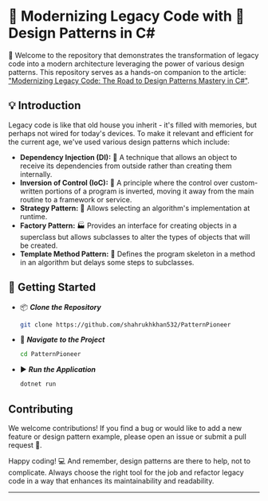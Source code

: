 # 🔄 Modernizing Legacy Code with 🧩 Design Patterns in C#

👋 Welcome to the repository that demonstrates the transformation of legacy code into a modern architecture leveraging the power of various design patterns. This repository serves as a hands-on companion to the article: ["Modernizing Legacy Code: The Road to Design Patterns Mastery in C#"](https://medium.com/@shahrukhkhan_7802/modernizing-legacy-code-the-road-to-design-patterns-mastery-in-c-12a7cbb6873).

## 💡 Introduction

Legacy code is like that old house you inherit - it's filled with memories, but perhaps not wired for today's devices. To make it relevant and efficient for the current age, we've used various design patterns which include:
- **Dependency Injection (DI):** 🧪 A technique that allows an object to receive its dependencies from outside rather than creating them internally.
- **Inversion of Control (IoC):** 🔄 A principle where the control over custom-written portions of a program is inverted, moving it away from the main routine to a framework or service.
- **Strategy Pattern:** 🧠 Allows selecting an algorithm's implementation at runtime.
- **Factory Pattern:** 🏭 Provides an interface for creating objects in a superclass but allows subclasses to alter the types of objects that will be created.
- **Template Method Pattern:** 📑 Defines the program skeleton in a method in an algorithm but delays some steps to subclasses.

## 🚀 Getting Started
- 📦 ***Clone the Repository***
  ```sh
  git clone https://github.com/shahrukhkhan532/PatternPioneer
  ```
- 📂 ***Navigate to the Project***
  ```sh
  cd PatternPioneer
  ```
- ▶️ ***Run the Application***
  ```sh
  dotnet run
  ```
## Contributing

We welcome contributions! If you find a bug or would like to add a new feature or design pattern example, please open an issue or submit a pull request 🚀.

Happy coding! 💻 And remember, design patterns are there to help, not to complicate. Always choose the right tool for the job and refactor legacy code in a way that enhances its maintainability and readability.

***
